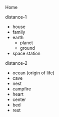 Home

distance-1
- house
- family
- earth
  - planet
  - ground
- space station

distance-2
- ocean (origin of life)
- cave
- nest
- campfire
- heart
- center
- bed
- rest

